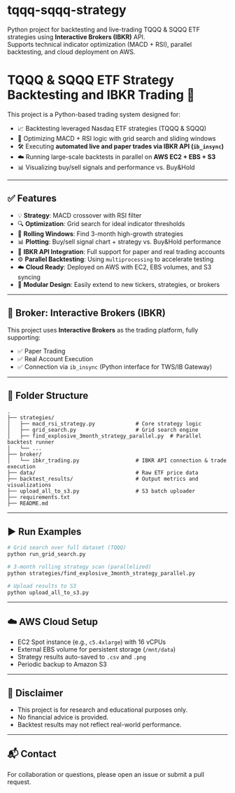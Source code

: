 
# tqqq-sqqq-strategy
Python project for backtesting and live-trading TQQQ & SQQQ ETF strategies using **Interactive Brokers (IBKR)** API.  
Supports technical indicator optimization (MACD + RSI), parallel backtesting, and cloud deployment on AWS.

# TQQQ & SQQQ ETF Strategy Backtesting and IBKR Trading 🚀

This project is a Python-based trading system designed for:
- 📈 Backtesting leveraged Nasdaq ETF strategies (TQQQ & SQQQ)
- 🧠 Optimizing MACD + RSI logic with grid search and sliding windows
- 🛠️ Executing **automated live and paper trades via IBKR API (`ib_insync`)**
- ☁️ Running large-scale backtests in parallel on **AWS EC2 + EBS + S3**
- 📊 Visualizing buy/sell signals and performance vs. Buy&Hold

---

## ✅ Features

- 💡 **Strategy**: MACD crossover with RSI filter
- 🔍 **Optimization**: Grid search for ideal indicator thresholds
- 🔁 **Rolling Windows**: Find 3-month high-growth strategies
- 📊 **Plotting**: Buy/sell signal chart + strategy vs. Buy&Hold performance
- 🔌 **IBKR API Integration**: Full support for paper and real trading accounts
- ⚙️ **Parallel Backtesting**: Using `multiprocessing` to accelerate testing
- ☁️ **Cloud Ready**: Deployed on AWS with EC2, EBS volumes, and S3 syncing
- 🧱 **Modular Design**: Easily extend to new tickers, strategies, or brokers

---

## 📡 Broker: Interactive Brokers (IBKR)

This project uses **Interactive Brokers** as the trading platform, fully supporting:
- ✅ Paper Trading
- ✅ Real Account Execution
- ✅ Connection via `ib_insync` (Python interface for TWS/IB Gateway)

---

## 📁 Folder Structure

```
.
├── strategies/
│   ├── macd_rsi_strategy.py             # Core strategy logic
│   ├── grid_search.py                   # Grid search engine
│   ├── find_explosive_3month_strategy_parallel.py  # Parallel backtest runner
│   └── ...
├── broker/
│   └── ibkr_trading.py                  # IBKR API connection & trade execution
├── data/                                # Raw ETF price data
├── backtest_results/                    # Output metrics and visualizations
├── upload_all_to_s3.py                  # S3 batch uploader
├── requirements.txt
├── README.md
```

---

## ▶️ Run Examples

```bash
# Grid search over full dataset (TQQQ)
python run_grid_search.py

# 3-month rolling strategy scan (parallelized)
python strategies/find_explosive_3month_strategy_parallel.py

# Upload results to S3
python upload_all_to_s3.py
```

---

## ☁️ AWS Cloud Setup

- EC2 Spot instance (e.g., `c5.4xlarge`) with 16 vCPUs
- External EBS volume for persistent storage (`/mnt/data`)
- Strategy results auto-saved to `.csv` and `.png`
- Periodic backup to Amazon S3

---

## 🔐 Disclaimer

- This project is for research and educational purposes only.
- No financial advice is provided.
- Backtest results may not reflect real-world performance.

---

## 📬 Contact

For collaboration or questions, please open an issue or submit a pull request.
